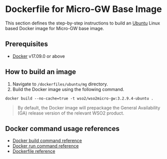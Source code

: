 # Dockerfile for Micro-GW Base Image #

This section defines the step-by-step instructions to build an [Ubuntu](https://hub.docker.com/_/ubuntu/) Linux based Docker image for Micro-GW base image.

## Prerequisites

* [Docker](https://www.docker.com/get-docker) v17.09.0 or above

## How to build an image

1. Navigate to `/dockerfiles/ubuntu/mg` directory.
2. Build the Docker image using the following command.

```docker build --no-cache=true -t wso2/wso2micro-gw:3.2.9.4-ubuntu .```
   
> By default, the Docker image will prepackage the General Availability (GA) release version of the relevant WSO2 product.

## Docker command usage references

* [Docker build command reference](https://docs.docker.com/engine/reference/commandline/build/)
* [Docker run command reference](https://docs.docker.com/engine/reference/run/)
* [Dockerfile reference](https://docs.docker.com/engine/reference/builder/)

